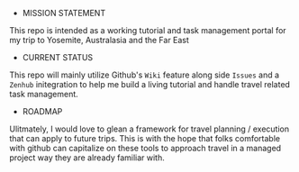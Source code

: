 * MISSION STATEMENT

This repo is intended as a working tutorial and task management portal for my trip to Yosemite, Australasia and the Far East

* CURRENT STATUS

This repo will mainly utilize Github's `Wiki` feature along side `Issues` and a `Zenhub` initegration to help me build a living tutorial and handle travel related task management.

* ROADMAP

Ulitmately, I would love to glean a framework for travel planning / execution that can apply to future trips. This is with the hope that folks comfortable with github can capitalize on these tools to approach travel in a managed project way they are already familiar with.
